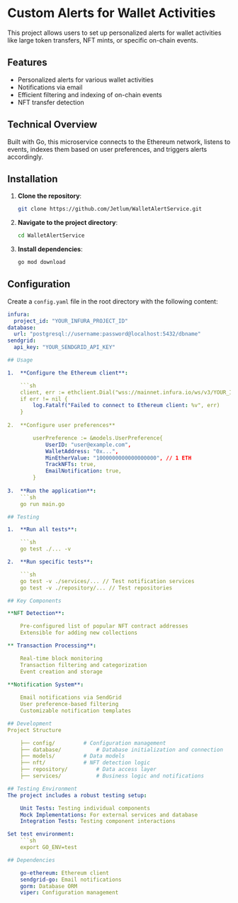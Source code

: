 # Custom Alerts for Wallet Activities

This project allows users to set up personalized alerts for wallet activities like large token transfers, NFT mints, or specific on-chain events.

## Features

- Personalized alerts for various wallet activities
- Notifications via email
- Efficient filtering and indexing of on-chain events
- NFT transfer detection

## Technical Overview

Built with Go, this microservice connects to the Ethereum network, listens to events, indexes them based on user preferences, and triggers alerts accordingly.

## Installation

1. **Clone the repository**:
    ```sh
    git clone https://github.com/Jetlum/WalletAlertService.git
    ```

2. **Navigate to the project directory**:
    ```sh
    cd WalletAlertService
    ```

3. **Install dependencies**:
    ```sh
    go mod download
    ```

## Configuration

Create a `config.yaml` file in the root directory with the following content:

```yaml
infura:
  project_id: "YOUR_INFURA_PROJECT_ID"
database:
  url: "postgresql://username:password@localhost:5432/dbname"
sendgrid:
  api_key: "YOUR_SENDGRID_API_KEY"

## Usage

1.  **Configure the Ethereum client**:

	```sh
	client, err := ethclient.Dial("wss://mainnet.infura.io/ws/v3/YOUR_INFURA_PROJECT_ID")
	if err != nil {
		log.Fatalf("Failed to connect to Ethereum client: %v", err)
	}
	
2.	**Configure user preferences**

		userPreference := &models.UserPreference{
			UserID: "user@example.com",
			WalletAddress: "0x...",
			MinEtherValue: "1000000000000000000", // 1 ETH
			TrackNFTs: true,
			EmailNotification: true,
		}
 
3.  **Run the application**:
	```sh
	go run main.go

## Testing

1.  **Run all tests**:

	```sh
	go test ./... -v

2.  **Run specific tests**:

	```sh
	go test -v ./services/... // Test notification services
	go test -v ./repository/... // Test repositories

## Key Components

**NFT Detection**:

	Pre-configured list of popular NFT contract addresses
	Extensible for adding new collections

** Transaction Processing**:

	Real-time block monitoring
	Transaction filtering and categorization
	Event creation and storage
 
**Notification System**:

	Email notifications via SendGrid
	User preference-based filtering
	Customizable notification templates

## Development
Project Structure

	├── config/			# Configuration management
	├── database/			# Database initialization and connection
	├── models/			# Data models
	├── nft/			# NFT detection logic
	├── repository/			# Data access layer
	├── services/			# Business logic and notifications

## Testing Environment
The project includes a robust testing setup:

	Unit Tests: Testing individual components
	Mock Implementations: For external services and database
	Integration Tests: Testing component interactions

Set test environment:
	```sh
	export GO_ENV=test

## Dependencies

	go-ethereum: Ethereum client
	sendgrid-go: Email notifications
	gorm: Database ORM
	viper: Configuration management